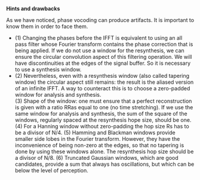 <strong>Hints and drawbacks</strong> 
<p>As we have noticed, phase vocoding can produce artifacts. It is important
to know them in order to face them.</p>
<ul>
<li>(1) Changing the phases before the IFFT is equivalent to using an all pass filter whose Fourier
transform contains the phase correction that is being applied. If we do not use a window
for the resynthesis, we can ensure the circular convolution aspect of this filtering operation.
We will have discontinuities at the edges of the signal buffer. So it is necessary to use a
  synthesis window.</li>
<li>(2) Nevertheless, even with a resynthesis window (also called tapering window) the circular
aspect still remains: the result is the aliased version of an infinite IFFT. A way to counteract
  this is to choose a zero-padded window for analysis and synthesis.</li>
(3) Shape of the window: one must ensure that a perfect reconstruction is given with a ratio RRas
equal to one (no time stretching). If we use the same window for analysis and synthesis,
the sum of the square of the windows, regularly spaced at the resynthesis hope size, should
be one.
(4) For a Hanning window without zero-padding the hop size Rs has to be a divisor of N/4.
(5) Hamming and Blackman windows provide smaller side lobes in the Fourier transform.
However, they have the inconvenience of being non-zero at the edges, so that no tapering is done by using these windows alone. The resynthesis hop size should be a divisor
of N/8.
(6) Truncated Gaussian windows, which are good candidates, provide a sum that always has
oscillations, but which can be below the level of perception.
